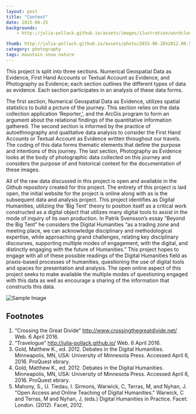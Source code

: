 ```yaml
---
layout: post
title: "Context"
date: 2015-06-25
backgrounds:
    - http://julia-pollack.github.io/assets/images/ilustration/wordcloud_journal.png

thumb: http://julia-pollack.github.io/assets/photo/2015-06-28%2012.00.59-1.jpg
category: photography
tags: mountain snow nature
---
```

This project is split into three sections. Numerical Geospatial Data as Evidence, First Hand Accounts or Textual Account as Evidence, and Photography as Evidence; each section outlines the different types of data as evidence. Each section participates in an analysis of these data forms.

The first section, Numerical Geospatial Data as Evidence, utilizes spatial statistics to build a picture of the journey. This section relies on the data collection application ‘Reporter,’, and the ArcGis program to form an argument about the relational findings of the quantitative information gathered. The second section is informed by the practice of autoethnography and qualitative data analysis to consider the First Hand Accounts or Textual Account as Evidence written throughout our travels. The coding of this data forms thematic elements that define the purpose and intentions of this journey. The last section, Photography as Evidence looks at the body of photographic data collected on this journey and considers the purpose of and historical context for the documentation of these images.

All of the raw data discussed in this project is open and available in the Github repository created for this project. The entirety of this project is laid open, the initial website for the project is online along with as is the subsequent data and analysis project. This project identifies as Digital Humanities, utilizing the ‘Big Tent’ theory to position itself as a critical work constructed as a digital object that utilizes many digital tools to assist in the mode of inquiry of its own production. In Patrik Svensson’s essay “Beyond the Big Tent” he considers the Digital Humanities “as a trading zone and meeting place, we can acknowledge disciplinary and methodological expertise, while approaching grand challenges, relating key disciplinary discourses, supporting multiple modes of engagement, with the digital, and distinctly engaging with the future of Humanities.” This project hopes to engage with all of these possible readings of the Digital Humanities field as praxis-based processes of humanities, questioning the use of digital tools and spaces for presentation and analysis. The open online aspect of this project seeks to make available the multiple modes of questioning engaged with this data as well as encourage a sharing of the information that constructs this data.

![Sample Image](http://julia-pollack.github.io/assets/images/ilustration/arrayoflandscape.jpg)

## Footnotes

1. “Crossing the Great Divide” http://www.crossingthegreatdivide.net/ Web. 6 April 2016.
2. “Travelogue” http://julia-pollack.github.io/ Web. 6 April 2016.
3. Gold, Matthew K., ed. 2012. Debates in the Digital Humanities. Minneapolis, MN, USA: University of Minnesota Press. Accessed April 6, 2016. ProQuest ebrary.
4. Gold, Matthew K., ed. 2012. Debates in the Digital Humanities. Minneapolis, MN, USA: University of Minnesota Press. Accessed April 6, 2016. ProQuest ebrary.
5. Mahony, S., U. Tiedau, I. Sirmons, Warwick, C, Terras, M, and Nyhan, J. "Open Access and Online Teaching of Digital Humanities." Warwick, C and Terras, M and Nyhan, J, (eds.) Digital Humanities in Practice. Facet: London. (2012). Facet, 2012.